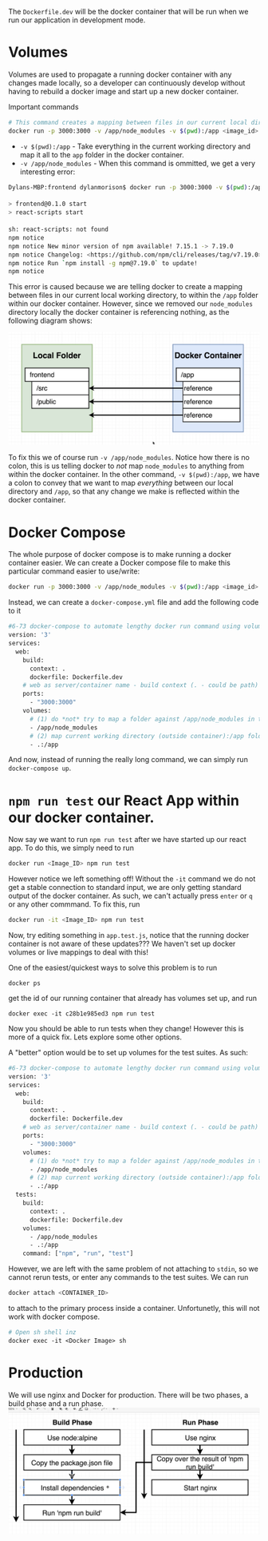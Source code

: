 The `Dockerfile.dev` will be the docker container that will be run when we run our application in development mode.

# Volumes

Volumes are used to propagate a running docker container with any changes made locally, so a developer can continuously develop without having to rebuild a docker image and start up a new docker container.

Important commands
```bash
# This command creates a mapping between files in our current local directory to within the docker container
docker run -p 3000:3000 -v /app/node_modules -v $(pwd):/app <image_id>
```
- `-v $(pwd):/app` - Take everything in the current working directory and map it all to the `app` folder in the docker container.
- `-v /app/node_modules` - When this command is ommitted, we get a very interesting error:

```bash
Dylans-MBP:frontend dylanmorison$ docker run -p 3000:3000 -v $(pwd):/app 4a6b2c3a5266468211e9fa4e8e4a99985dc16eb1be45f75d818a6db8c9288fd5

> frontend@0.1.0 start
> react-scripts start

sh: react-scripts: not found
npm notice 
npm notice New minor version of npm available! 7.15.1 -> 7.19.0
npm notice Changelog: <https://github.com/npm/cli/releases/tag/v7.19.0>
npm notice Run `npm install -g npm@7.19.0` to update!
npm notice 
```
This error is caused because we are telling docker to create a mapping between files in our current local working directory, to within the `/app` folder within our docker container. However, since we removed our `node_modules` directory locally the docker container is referencing nothing, as the following diagram shows:

<img src="./assets/file_mappings.png">

To fix this we of course run `-v /app/node_modules`. Notice how there is no colon, this is us telling docker to *not* map `node_modules` to anything from within the docker container.  In the other command, `-v $(pwd):/app`, we have a colon to convey that we want to map *everything* between our local directory and `/app`, so that any change we make is reflected within the docker container.

# Docker Compose
The whole purpose of docker compose is to make running a docker container easier. We can create a Docker compose file to make this particular command easier to use/write:
```bash
docker run -p 3000:3000 -v /app/node_modules -v $(pwd):/app <image_id>
```

Instead, we can create a `docker-compose.yml` file and add the following code to it
```Dockerfile
#6-73 docker-compose to automate lengthy docker run command using volumes inter alia
version: '3'
services:
  web:
    build:
      context: .
      dockerfile: Dockerfile.dev
    # web as server/container name - build context (. - could be path) pwd with custom Dockerfile name
    ports:
      - "3000:3000"
    volumes:
      # (1) do *not* try to map a folder against /app/node_modules in the container;
      - /app/node_modules
      # (2) map current working directory (outside container):/app folder in container
      - .:/app
```
And now, instead of running the really long command, we can simply run `docker-compose up`.

# `npm run test` our React App within our docker container.

Now say we want to run `npm run test` after we have started up our react app. To do this, we simply need to run
```bash
docker run <Image_ID> npm run test
```
However notice we left something off! Without the `-it` command we do not get a stable connection to standard input, we are only getting standard output of the docker container. As such, we can't actually press `enter` or `q` or any other commmand.  To fix this, run 
```bash
docker run -it <Image_ID> npm run test
```

Now, try editing something in `app.test.js`, notice that the running docker container is not aware of these updates??? We haven't set up docker volumes or live mappings to deal with this!

One of the easiest/quickest ways to solve this problem is to run
```
docker ps
```
get the id of our running container that already has volumes set up, and run 
```
docker exec -it c28b1e985ed3 npm run test
```
Now you should be able to run tests when they change! However this is more of a quick fix. Lets explore some other options.

A "better" option would be to set up volumes for the test suites. As such:

```dockerfile
#6-73 docker-compose to automate lengthy docker run command using volumes inter alia
version: '3'
services:
  web:
    build:
      context: .
      dockerfile: Dockerfile.dev
    # web as server/container name - build context (. - could be path) pwd with custom Dockerfile name
    ports:
      - "3000:3000"
    volumes:
      # (1) do *not* try to map a folder against /app/node_modules in the container;
      - /app/node_modules
      # (2) map current working directory (outside container):/app folder in container
      - .:/app
  tests: 
    build: 
      context: .
      dockerfile: Dockerfile.dev
    volumes: 
      - /app/node_modules
      - .:/app
    command: ["npm", "run", "test"]
```

However, we are left with the same problem of not attaching to `stdin`, so we cannot rerun tests, or enter any commands to the test suites.  We can run
```bash
docker attach <CONTAINER_ID>
```
to attach to the primary process inside a container. Unfortunetly, this will not work with docker compose.

```Dockerfile
# Open sh shell inz
docker exec -it <Docker Image> sh
```

# Production

We will use nginx and Docker for production. There will be two phases, a build phase and a run phase.
<img src="./assets/phases.png">